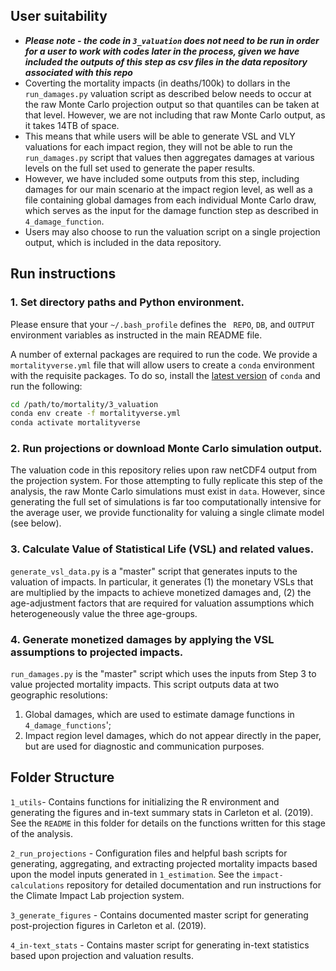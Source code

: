 ## User suitability 

- ***Please note - the code in `3_valuation` does not need to be run in order for a user to work with codes later in the process, given we have included the outputs of this step as csv files in the data repository associated with this repo***
- Coverting the mortality impacts (in deaths/100k) to dollars in the `run_damages.py` valuation script as described below needs to occur at the raw Monte Carlo projection output so that quantiles can be taken at that level. However, we are not including that raw Monte Carlo output, as it takes 14TB of space.
- This means that while users will be able to generate VSL and VLY valuations for each impact region, they will not be able to run the `run_damages.py` script that values then aggregates damages at various levels on the full set used to generate the paper results. 
- However, we have included some outputs from this step, including damages for our main scenario at the impact region level, as well as a file containing global damages from each individual Monte Carlo draw, which serves as the input for the damage function step as described in `4_damage_function`.
- Users may also choose to run the valuation script on a single projection output, which is included in the data repository. 


## Run instructions

### 1. Set directory paths and Python environment.

Please ensure that your `~/.bash_profile` defines the ` REPO`, `DB`, and `OUTPUT` environment variables as instructed in the main README file.  

A number of external packages are required to run the code. We provide a `mortalityverse.yml` file that will allow users to create a `conda` environment with the requisite packages. To do so, install the [latest version](https://docs.conda.io/en/latest/miniconda.html) of `conda` and run the following:

```bash
cd /path/to/mortality/3_valuation
conda env create -f mortalityverse.yml
conda activate mortalityverse
```

### 2. Run projections or download Monte Carlo simulation output.
The valuation code in this repository relies upon raw netCDF4 output from the projection system. For those attempting to fully replicate this step of the analysis, the raw Monte Carlo simulations must exist in `data`. However, since generating the full set of simulations is far too computationally intensive for the average user, we provide functionality for valuing a single climate model (see below). 


### 3. Calculate Value of Statistical Life (VSL) and related values.
`generate_vsl_data.py` is a "master" script that generates inputs to the valuation of impacts. In particular, it generates (1) the monetary VSLs that are multiplied by the impacts to achieve monetized damages and, (2) the age-adjustment factors that are required for valuation assumptions which heterogeneously value the three age-groups.

### 4. Generate monetized damages by applying the VSL assumptions to projected impacts.

`run_damages.py` is the "master" script which uses the inputs from Step 3 to value projected mortality impacts. This script outputs data at two geographic resolutions:

1. Global damages, which are used to estimate damage functions in `4_damage_functions`';
2. Impact region level damages, which do not appear directly in the paper, but are used for diagnostic and communication purposes.


## Folder Structure

`1_utils`- Contains functions for initializing the R environment and generating the figures and in-text summary stats in Carleton et al. (2019). See the `README` in this folder for details on the functions written for this stage of the analysis.

`2_run_projections` - Configuration files and helpful bash scripts for generating, aggregating, and extracting projected mortality impacts based upon the model inputs generated in `1_estimation`. See the `impact-calculations` repository for detailed documentation and run instructions for the Climate Impact Lab projection system.

`3_generate_figures` - Contains documented master script for generating post-projection figures in Carleton et al. (2019).

`4_in-text_stats` - Contains master script for generating in-text statistics based upon projection and valuation results.
